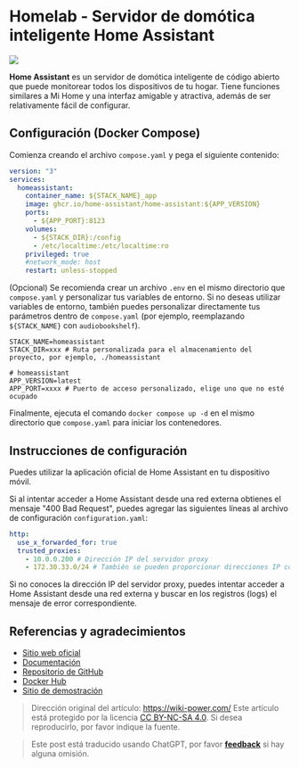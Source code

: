 # Homelab - Servidor de domótica inteligente Home Assistant

![](https://media.wiki-power.com/img/202306011647498.png)

**Home Assistant** es un servidor de domótica inteligente de código abierto que puede monitorear todos los dispositivos de tu hogar. Tiene funciones similares a Mi Home y una interfaz amigable y atractiva, además de ser relativamente fácil de configurar.

## Configuración (Docker Compose)

Comienza creando el archivo `compose.yaml` y pega el siguiente contenido:

```yaml title="compose.yaml"
version: "3"
services:
  homeassistant:
    container_name: ${STACK_NAME}_app
    image: ghcr.io/home-assistant/home-assistant:${APP_VERSION}
    ports:
      - ${APP_PORT}:8123
    volumes:
      - ${STACK_DIR}:/config
      - /etc/localtime:/etc/localtime:ro
    privileged: true
    #network_mode: host
    restart: unless-stopped
```

(Opcional) Se recomienda crear un archivo `.env` en el mismo directorio que `compose.yaml` y personalizar tus variables de entorno. Si no deseas utilizar variables de entorno, también puedes personalizar directamente tus parámetros dentro de `compose.yaml` (por ejemplo, reemplazando `${STACK_NAME}` con `audiobookshelf`).

```dotenv title=".env"
STACK_NAME=homeassistant
STACK_DIR=xxx # Ruta personalizada para el almacenamiento del proyecto, por ejemplo, ./homeassistant

# homeassistant
APP_VERSION=latest
APP_PORT=xxxx # Puerto de acceso personalizado, elige uno que no esté ocupado
```

Finalmente, ejecuta el comando `docker compose up -d` en el mismo directorio que `compose.yaml` para iniciar los contenedores.

## Instrucciones de configuración

Puedes utilizar la aplicación oficial de Home Assistant en tu dispositivo móvil.

Si al intentar acceder a Home Assistant desde una red externa obtienes el mensaje "400 Bad Request", puedes agregar las siguientes líneas al archivo de configuración `configuration.yaml`:

```yaml
http:
  use_x_forwarded_for: true
  trusted_proxies:
    - 10.0.0.200 # Dirección IP del servidor proxy
    - 172.30.33.0/24 # También se pueden proporcionar direcciones IP con máscara
```

Si no conoces la dirección IP del servidor proxy, puedes intentar acceder a Home Assistant desde una red externa y buscar en los registros (logs) el mensaje de error correspondiente.

## Referencias y agradecimientos

- [Sitio web oficial](https://www.home-assistant.io/)
- [Documentación](https://www.home-assistant.io/installation/generic-x86-64#docker-compose)
- [Repositorio de GitHub](https://github.com/home-assistant)
- [Docker Hub](https://hub.docker.com/r/homeassistant/home-assistant)
- [Sitio de demostración](https://demo.home-assistant.io/#/lovelace/0)

> Dirección original del artículo: <https://wiki-power.com/>
> Este artículo está protegido por la licencia [CC BY-NC-SA 4.0](https://creativecommons.org/licenses/by/4.0/deed.zh). Si desea reproducirlo, por favor indique la fuente.

> Este post está traducido usando ChatGPT, por favor [**feedback**](https://github.com/linyuxuanlin/Wiki_MkDocs/issues/new) si hay alguna omisión.
